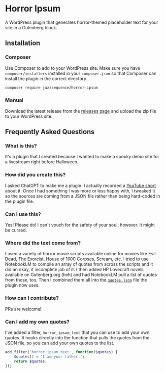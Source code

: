 # Horror Ipsum

A WordPress plugin that generates horror-themed placeholder text for your site in a Gutenberg block.

## Installation

### Composer
Use Composer to add to your WordPress site. Make sure you have `composer/installers` installed in your `composer.json` so that Composer can install the plugin in the correct directory.

```bash
composer require jazzsequence/horror-ipsum
```

### Manual
Download the latest release from the [releases page](https://github.com/jazzsequence/horror-ipsum/releases) and upload the zip file to your WordPress site.

## Frequently Asked Questions

### What is this?
It's a plugin that I created because I wanted to make a spooky demo site for a livestream right before Halloween.

### How did you create this?
I asked ChatGPT to make me a plugin. I actually recorded a [YouTube short](https://youtube.com/shorts/27bH23ST96U?feature=share) about it. Once I had something I was more or less happy with, I tweaked it so the sources are coming from a JSON file rather than being hard-coded in the plugin file.

### Can I use this?
Yes! Please do! I can't vouch for the safety of your soul, however. It might be cursed.

### Where did the text come from?
I used a variety of horror movie scripts available online for movies like Evil Dead, The Exorcist, House of 1000 Corpses, Scream, etc. I tried to use NotebookLM to compile an array of quotes from across the scripts and it did an okay, if incomplete job of it. I then added HP Lovecraft novels available on Gutenberg.org (heh) and had NotebookLM pull a list of quotes from those, too. Then I combined them all into the [`quotes.json`](https://github.com/jazzsequence/horror-ipsum/blob/main/assets/json/quotes.json) file the plugin now uses.

### How can I contribute?
PRs are welcome!

### Can I add my own quotes?
I've added a filter, `horror_ipsum_text` that you can use to add your own quotes. It hooks directly into the function that pulls the quotes from the JSON file, so you can add your own quotes to the list.

```php
add_filter('horror_ipsum_text', function($quotes) {
	$quotes[] = 'I am your father.';
	return $quotes;
});
```
